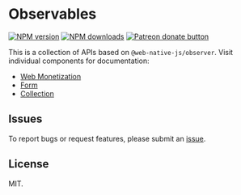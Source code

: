 # Observables

<!-- BADGES/ -->

<span class="badge-npmversion"><a href="https://npmjs.org/package/@onephrase/observables" title="View this project on NPM"><img src="https://img.shields.io/npm/v/@onephrase/observables.svg" alt="NPM version" /></a></span>
<span class="badge-npmdownloads"><a href="https://npmjs.org/package/@onephrase/observables" title="View this project on NPM"><img src="https://img.shields.io/npm/dm/@onephrase/observables.svg" alt="NPM downloads" /></a></span>
<span class="badge-patreon"><a href="https://patreon.com/ox_harris" title="Donate to this project using Patreon"><img src="https://img.shields.io/badge/patreon-donate-yellow.svg" alt="Patreon donate button" /></a></span>

<!-- /BADGES -->

This is a collection of APIs based on `@web-native-js/observer`. Visit individual components for documentation:

+ [Web Monetization](https://github.com/onephrase/observables/tree/master/packages/webmonetization)
+ [Form](https://github.com/onephrase/observables/tree/master/packages/form)
+ [Collection](https://github.com/onephrase/observables/tree/master/packages/collection)

## Issues

To report bugs or request features, please submit an [issue](https://github.com/onephrase/observables/issues).

## License

MIT.
